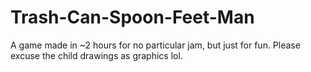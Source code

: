 # Trash-Can-Spoon-Feet-Man
A game made in ~2 hours for no particular jam, but just for fun.  Please excuse the child drawings as graphics lol.
